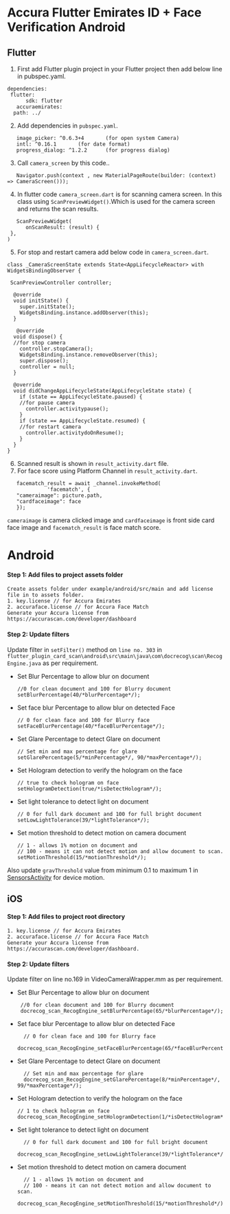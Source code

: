 # Accura Flutter Emirates ID + Face Verification Android

## Flutter
1. First add Flutter plugin project in your Flutter project then add below line in pubspec.yaml.
```
dependencies:
 flutter:
      sdk: flutter
   accuraemirates:
  path: ../
```
2. Add dependencies in `pubspec.yaml`.
```
   image_picker: ^0.6.3+4       (for open system Camera)
   intl: ^0.16.1       (for date format)
   progress_dialog: ^1.2.2      (for progress dialog)
```
3. Call `camera_screen` by this code..
```
   Navigator.push(context , new MaterialPageRoute(builder: (context) => CameraScreen()));
```
4. In flutter code `camera_screen.dart` is for scanning camera screen. In this class using `ScanPreviewWidget()`.Which is used for the camera screen and returns the scan results.
```
   ScanPreviewWidget(
      onScanResult: (result) {
 },
)
```
5. For stop and restart camera add below code in `camera_screen.dart`.
```
class _CameraScreenState extends State<AppLifecycleReactor> with WidgetsBindingObserver {

 ScanPreviewController controller;

  @override
  void initState() {
    super.initState();
    WidgetsBinding.instance.addObserver(this);
  }

   @override
  void dispose() {
  //for stop camera
    controller.stopCamera();
    WidgetsBinding.instance.removeObserver(this);
    super.dispose();
    controller = null;
  }

  @override
  void didChangeAppLifecycleState(AppLifecycleState state) {
    if (state == AppLifecycleState.paused) {
    //for pause camera
      controller.activitypause();
    }
    if (state == AppLifecycleState.resumed) {
    //for restart camera
      controller.activitydoOnResume();
    }
  }
}
```
6. Scanned result is shown in `result_activity.dart` file.
7. For face score using Platform Channel in `result_activity.dart`.
```
   facematch_result = await _channel.invokeMethod(
             'facematch', {
   "cameraimage": picture.path,
   "cardfaceimage": face
   });
```
`cameraimage` is camera clicked image and `cardfaceimage` is front side card face image and `facematch_result` is face match score.
# Android

#### Step 1: Add files to project assets folder
```
Create assets folder under example/android/src/main and add license file in to assets folder.
1. key.license // for Accura Emirates
2. accuraface.license // for Accura Face Match
Generate your Accura license from https://accurascan.com/developer/dashboard
```
#### Step 2: Update filters
Update filter in `setFilter()` method on `line no. 303` in `flutter_plugin_card_scan\android\src\main\java\com\docrecog\scan\RecogEngine.java` as per requirement.

   * Set Blur Percentage to allow blur on document
        ```
        //0 for clean document and 100 for Blurry document
        setBlurPercentage(40/*blurPercentage*/);
        ```
   * Set face blur Percentage to allow blur on detected Face
        ```
        // 0 for clean face and 100 for Blurry face
        setFaceBlurPercentage(40/*faceBlurPercentage*/);
        ```
   * Set Glare Percentage to detect Glare on document
        ```
        // Set min and max percentage for glare
        setGlarePercentage(5/*minPercentage*/, 90/*maxPercentage*/);
        ```
   * Set Hologram detection to verify the hologram on the face
        ```
        // true to check hologram on face
        setHologramDetection(true/*isDetectHologram*/);
        ```
   * Set light tolerance to detect light on document
        ```
        // 0 for full dark document and 100 for full bright document
        setLowLightTolerance(39/*lightTolerance*/);
        ```
   * Set motion threshold to detect motion on camera document
        ```
        // 1 - allows 1% motion on document and
        // 100 - means it can not detect motion and allow document to scan.
        setMotionThreshold(15/*motionThreshold*/);
        ```
Also update `gravThreshold` value from minimum 0.1 to maximum 1 in [SensorsActivity](https://github.com/accurascan/EmiratesFlutter/blob/master/android/src/main/java/com/docrecog/scan/SensorsActivity.java) for device motion.

## iOS

#### Step 1: Add files to project root directory
```
1. key.license // for Accura Emirates
2. accuraface.license // for Accura Face Match
Generate your Accura license from https://accurascan.com/developer/dashboard.
```
#### Step 2: Update filters
Update filter on line no.169 in VideoCameraWrapper.mm as per requirement.

 * Set Blur Percentage to allow blur on document
     ```
      //0 for clean document and 100 for Blurry document
      docrecog_scan_RecogEngine_setBlurPercentage(65/*blurPercentage*/);
    ```
 * Set face blur Percentage to allow blur on detected Face
    ```
      // 0 for clean face and 100 for Blurry face
      docrecog_scan_RecogEngine_setFaceBlurPercentage(65/*faceBlurPercentage*/);
    ```
 * Set Glare Percentage to detect Glare on document
    ```
      // Set min and max percentage for glare
      docrecog_scan_RecogEngine_setGlarePercentage(8/*minPercentage*/, 99/*maxPercentage*/);
     ```

 * Set Hologram detection to verify the hologram on the face
      ```
      // 1 to check hologram on face
      docrecog_scan_RecogEngine_setHologramDetection(1/*isDetectHologram*/);
      ```
 * Set light tolerance to detect light on document
      ```
        // 0 for full dark document and 100 for full bright document
        docrecog_scan_RecogEngine_setLowLightTolerance(39/*lightTolerance*/);
      ```
  * Set motion threshold to detect motion on camera document
      ```
        // 1 - allows 1% motion on document and
        // 100 - means it can not detect motion and allow document to scan.
        docrecog_scan_RecogEngine_setMotionThreshold(15/*motionThreshold*/);
      ```
